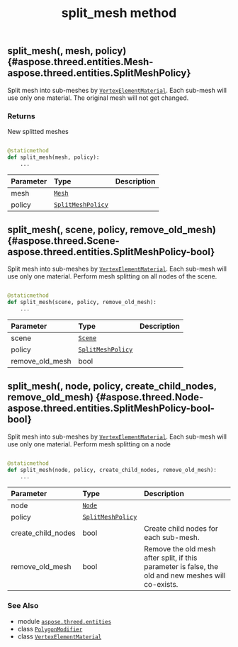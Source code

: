 ﻿---
title: split_mesh method
second_title: Aspose.3D for Python via .NET API References
description: 
type: docs
weight: 80
url: /python-net/aspose.threed.entities/polygonmodifier/split_mesh/
is_root: false
---

## split_mesh(, mesh, policy) {#aspose.threed.entities.Mesh-aspose.threed.entities.SplitMeshPolicy}

Split mesh into sub-meshes by [`VertexElementMaterial`](/3d/python-net/aspose.threed.entities/vertexelementmaterial).
Each sub-mesh will use only one material.
The original mesh will not get changed.


### Returns 


New splitted meshes


```python

@staticmethod
def split_mesh(mesh, policy):
    ...
```


| Parameter | Type | Description |
| :- | :- | :- |
| mesh | [`Mesh`](/3d/python-net/aspose.threed.entities/mesh) |  |
| policy | [`SplitMeshPolicy`](/3d/python-net/aspose.threed.entities/splitmeshpolicy) |  |


## split_mesh(, scene, policy, remove_old_mesh) {#aspose.threed.Scene-aspose.threed.entities.SplitMeshPolicy-bool}

Split mesh into sub-meshes by [`VertexElementMaterial`](/3d/python-net/aspose.threed.entities/vertexelementmaterial).
Each sub-mesh will use only one material.
Perform mesh splitting on all nodes of the scene.



```python

@staticmethod
def split_mesh(scene, policy, remove_old_mesh):
    ...
```


| Parameter | Type | Description |
| :- | :- | :- |
| scene | [`Scene`](/3d/python-net/aspose.threed/scene) |  |
| policy | [`SplitMeshPolicy`](/3d/python-net/aspose.threed.entities/splitmeshpolicy) |  |
| remove_old_mesh | bool |  |


## split_mesh(, node, policy, create_child_nodes, remove_old_mesh) {#aspose.threed.Node-aspose.threed.entities.SplitMeshPolicy-bool-bool}

Split mesh into sub-meshes by [`VertexElementMaterial`](/3d/python-net/aspose.threed.entities/vertexelementmaterial).
Each sub-mesh will use only one material.
Perform mesh splitting on a node



```python

@staticmethod
def split_mesh(node, policy, create_child_nodes, remove_old_mesh):
    ...
```


| Parameter | Type | Description |
| :- | :- | :- |
| node | [`Node`](/3d/python-net/aspose.threed/node) |  |
| policy | [`SplitMeshPolicy`](/3d/python-net/aspose.threed.entities/splitmeshpolicy) |  |
| create_child_nodes | bool | Create child nodes for each sub-mesh. |
| remove_old_mesh | bool | Remove the old mesh after split, if this parameter is false, the old and new meshes will co-exists. |



### See Also
* module [`aspose.threed.entities`](../../)
* class [`PolygonModifier`](/3d/python-net/aspose.threed.entities/polygonmodifier)
* class [`VertexElementMaterial`](/3d/python-net/aspose.threed.entities/vertexelementmaterial)
